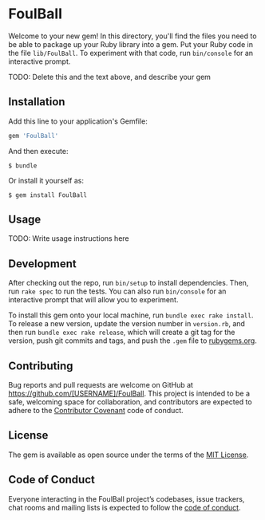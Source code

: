 # FoulBall

Welcome to your new gem! In this directory, you'll find the files you need to be able to package up your Ruby library into a gem. Put your Ruby code in the file `lib/FoulBall`. To experiment with that code, run `bin/console` for an interactive prompt.

TODO: Delete this and the text above, and describe your gem

## Installation

Add this line to your application's Gemfile:

```ruby
gem 'FoulBall'
```

And then execute:

    $ bundle

Or install it yourself as:

    $ gem install FoulBall

## Usage

TODO: Write usage instructions here

## Development

After checking out the repo, run `bin/setup` to install dependencies. Then, run `rake spec` to run the tests. You can also run `bin/console` for an interactive prompt that will allow you to experiment.

To install this gem onto your local machine, run `bundle exec rake install`. To release a new version, update the version number in `version.rb`, and then run `bundle exec rake release`, which will create a git tag for the version, push git commits and tags, and push the `.gem` file to [rubygems.org](https://rubygems.org).

## Contributing

Bug reports and pull requests are welcome on GitHub at https://github.com/[USERNAME]/FoulBall. This project is intended to be a safe, welcoming space for collaboration, and contributors are expected to adhere to the [Contributor Covenant](http://contributor-covenant.org) code of conduct.

## License

The gem is available as open source under the terms of the [MIT License](http://opensource.org/licenses/MIT).

## Code of Conduct

Everyone interacting in the FoulBall project’s codebases, issue trackers, chat rooms and mailing lists is expected to follow the [code of conduct](https://github.com/[USERNAME]/FoulBall/blob/master/CODE_OF_CONDUCT.md).
